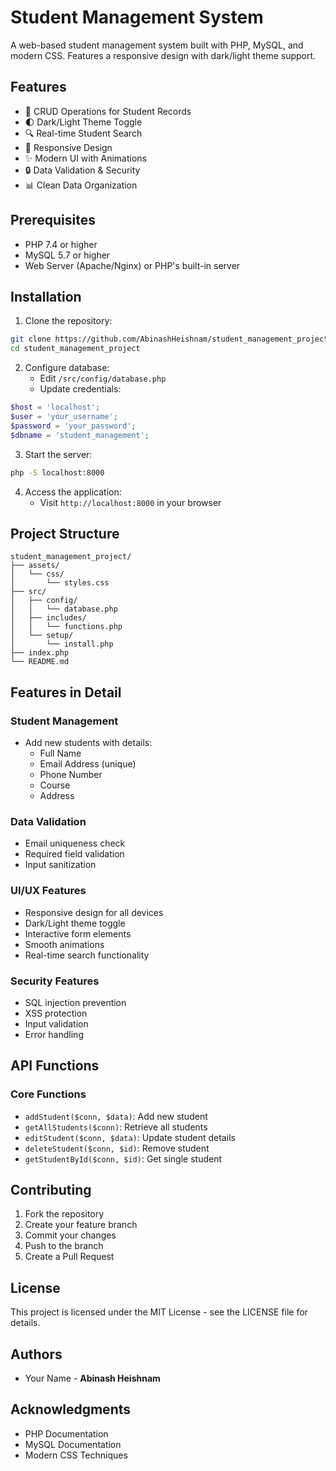 # Student Management System

A web-based student management system built with PHP, MySQL, and modern CSS. Features a responsive design with dark/light theme support.

## Features

- 🎯 CRUD Operations for Student Records
- 🌓 Dark/Light Theme Toggle
- 🔍 Real-time Student Search
- 📱 Responsive Design
- ✨ Modern UI with Animations
- 🔒 Data Validation & Security
- 📊 Clean Data Organization

## Prerequisites

- PHP 7.4 or higher
- MySQL 5.7 or higher
- Web Server (Apache/Nginx) or PHP's built-in server

## Installation

1. Clone the repository:
```bash
git clone https://github.com/AbinashHeishnam/student_management_project.git
cd student_management_project
```

2. Configure database:
   - Edit `/src/config/database.php`
   - Update credentials:
```php
$host = 'localhost';
$user = 'your_username';
$password = 'your_password';
$dbname = 'student_management';
```

3. Start the server:
```bash
php -S localhost:8000
```

4. Access the application:
   - Visit `http://localhost:8000` in your browser

## Project Structure

```
student_management_project/
├── assets/
│   └── css/
│       └── styles.css
├── src/
│   ├── config/
│   │   └── database.php
│   ├── includes/
│   │   └── functions.php
│   └── setup/
│       └── install.php
├── index.php
└── README.md
```

## Features in Detail

### Student Management
- Add new students with details:
  - Full Name
  - Email Address (unique)
  - Phone Number
  - Course
  - Address

### Data Validation
- Email uniqueness check
- Required field validation
- Input sanitization

### UI/UX Features
- Responsive design for all devices
- Dark/Light theme toggle
- Interactive form elements
- Smooth animations
- Real-time search functionality

### Security Features
- SQL injection prevention
- XSS protection
- Input validation
- Error handling

## API Functions

### Core Functions
- `addStudent($conn, $data)`: Add new student
- `getAllStudents($conn)`: Retrieve all students
- `editStudent($conn, $data)`: Update student details
- `deleteStudent($conn, $id)`: Remove student
- `getStudentById($conn, $id)`: Get single student

## Contributing

1. Fork the repository
2. Create your feature branch
3. Commit your changes
4. Push to the branch
5. Create a Pull Request

## License

This project is licensed under the MIT License - see the LICENSE file for details.

## Authors

- Your Name - **Abinash Heishnam**

## Acknowledgments

- PHP Documentation
- MySQL Documentation
- Modern CSS Techniques
